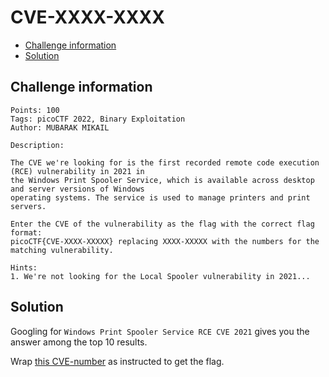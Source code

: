 # CVE-XXXX-XXXX

- [Challenge information](#challenge-information)
- [Solution](#solution)

## Challenge information
```
Points: 100
Tags: picoCTF 2022, Binary Exploitation
Author: MUBARAK MIKAIL

Description:

The CVE we're looking for is the first recorded remote code execution (RCE) vulnerability in 2021 in 
the Windows Print Spooler Service, which is available across desktop and server versions of Windows 
operating systems. The service is used to manage printers and print servers.

Enter the CVE of the vulnerability as the flag with the correct flag format:
picoCTF{CVE-XXXX-XXXXX} replacing XXXX-XXXXX with the numbers for the matching vulnerability.

Hints:
1. We're not looking for the Local Spooler vulnerability in 2021...
```

## Solution

Googling for `Windows Print Spooler Service RCE CVE 2021` gives you the answer among the top 10 results.

Wrap [this CVE-number](https://msrc.microsoft.com/update-guide/vulnerability/CVE-2021-34527) as instructed to get the flag.

